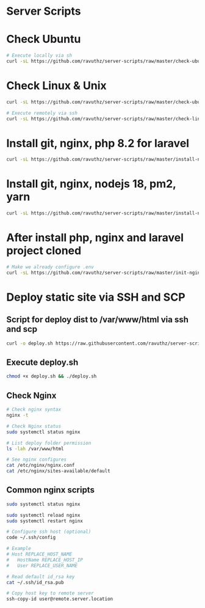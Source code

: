 # Server Scripts

# Check Ubuntu

```bash
# Execute locally via sh
curl -sL https://github.com/ravuthz/server-scripts/raw/master/check-ubuntu.sh | sudo -E bash -
```

# Check Linux & Unix

```bash
curl -sL https://github.com/ravuthz/server-scripts/raw/master/check-ubuntu.sh | ssh user@any-server
```

```bash
# Execute remotely via ssh 
curl -sL https://github.com/ravuthz/server-scripts/raw/master/check-linux.sh | ssh user@any-server
```

# Install git, nginx, php 8.2 for laravel
```bash
curl -sL https://github.com/ravuthz/server-scripts/raw/master/install-nginx-php-8.2.sh | sudo -E bash -
```

# Install git, nginx, nodejs 18, pm2, yarn
```bash
curl -sL https://github.com/ravuthz/server-scripts/raw/master/install-nginx-node-18.sh | sudo -E bash -
```


# After install php, nginx and laravel project cloned
```bash
# Make we already configure .env
curl -sL https://github.com/ravuthz/server-scripts/raw/master/init-nginx-for-laravel.sh | sudo -E bash -
```

# Deploy static site via SSH and SCP
## Script for deploy dist to /var/www/html via ssh and scp
```bash
curl -o deploy.sh https://raw.githubusercontent.com/ravuthz/server-scripts/master/ssh-deploy-dist.sh
```
## Execute deploy.sh
```bash
chmod +x deploy.sh && ./deploy.sh
```



## Check Nginx
```bash
# Check nginx syntax
nginx -t

# Check Nginx status
sudo systemctl status nginx

# List deploy folder permission
ls -lah /var/www/html

# See nginx configures
cat /etc/nginx/nginx.conf
cat /etc/nginx/sites-available/default
```

## Common nginx scripts
```bash
sudo systemctl status nginx

sudo systemctl reload nginx
sudo systemctl restart nginx

# Configure ssh host (optional)
code ~/.ssh/config

# Example
# Host REPLACE_HOST_NAME
#   HostName REPLACE_HOST_IP
#   User REPLACE_USER_NAME

# Read default id_rsa key
cat ~/.ssh/id_rsa.pub

# Copy host key to remote server
ssh-copy-id user@remote.server.location

```
